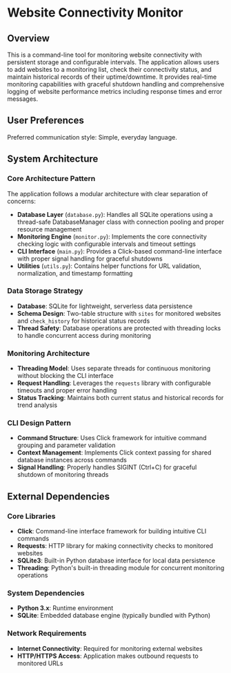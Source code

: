 # Website Connectivity Monitor

## Overview

This is a command-line tool for monitoring website connectivity with persistent storage and configurable intervals. The application allows users to add websites to a monitoring list, check their connectivity status, and maintain historical records of their uptime/downtime. It provides real-time monitoring capabilities with graceful shutdown handling and comprehensive logging of website performance metrics including response times and error messages.

## User Preferences

Preferred communication style: Simple, everyday language.

## System Architecture

### Core Architecture Pattern
The application follows a modular architecture with clear separation of concerns:

- **Database Layer** (`database.py`): Handles all SQLite operations using a thread-safe DatabaseManager class with connection pooling and proper resource management
- **Monitoring Engine** (`monitor.py`): Implements the core connectivity checking logic with configurable intervals and timeout settings
- **CLI Interface** (`main.py`): Provides a Click-based command-line interface with proper signal handling for graceful shutdowns
- **Utilities** (`utils.py`): Contains helper functions for URL validation, normalization, and timestamp formatting

### Data Storage Strategy
- **Database**: SQLite for lightweight, serverless data persistence
- **Schema Design**: Two-table structure with `sites` for monitored websites and `check_history` for historical status records
- **Thread Safety**: Database operations are protected with threading locks to handle concurrent access during monitoring

### Monitoring Architecture
- **Threading Model**: Uses separate threads for continuous monitoring without blocking the CLI interface
- **Request Handling**: Leverages the `requests` library with configurable timeouts and proper error handling
- **Status Tracking**: Maintains both current status and historical records for trend analysis

### CLI Design Pattern
- **Command Structure**: Uses Click framework for intuitive command grouping and parameter validation
- **Context Management**: Implements Click context passing for shared database instances across commands
- **Signal Handling**: Properly handles SIGINT (Ctrl+C) for graceful shutdown of monitoring threads

## External Dependencies

### Core Libraries
- **Click**: Command-line interface framework for building intuitive CLI commands
- **Requests**: HTTP library for making connectivity checks to monitored websites
- **SQLite3**: Built-in Python database interface for local data persistence
- **Threading**: Python's built-in threading module for concurrent monitoring operations

### System Dependencies
- **Python 3.x**: Runtime environment
- **SQLite**: Embedded database engine (typically bundled with Python)

### Network Requirements
- **Internet Connectivity**: Required for monitoring external websites
- **HTTP/HTTPS Access**: Application makes outbound requests to monitored URLs